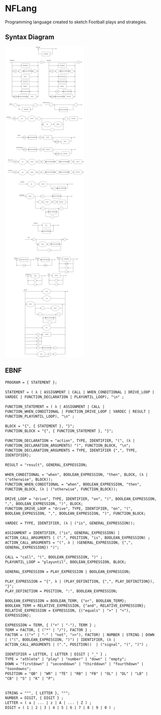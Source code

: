 # NFLang

Programming language created to sketch Football plays and strategies.


## Syntax Diagram

![SyntaxDiagram](SyntaxDiagram.svg)

## EBNF

    PROGRAM = { STATEMENT };

    STATEMENT = ( λ | ASSIGNMENT | CALL | WHEN_CONDITIONAL | DRIVE_LOOP | VARDEC | FUNCTION_DECLARATION | PLAYUNTIL_LOOP), "\n" ;

    FUNCTION_STATEMENT = ( λ | ASSIGNMENT | CALL | FUNCTION_WHEN_CONDITIONAL | FUNCTION_DRIVE_LOOP | VARDEC | RESULT | FUNCTION_PLAYUNTIL_LOOP), "\n" ;

    BLOCK = "{", { STATEMENT }, "}";
    FUNCTION_BLOCK = "{", { FUNCTION_STATEMENT }, "}";

    FUNCTION_DECLARATION = "action", TYPE, IDENTIFIER, "(", (λ | FUNCTION_DECLARATION_ARGUMENTS) ")", FUNCTION_BLOCK, "\n";
    FUNCTION_DECLARATION_ARGUMENTS = TYPE, IDENTIFIER {",", TYPE, IDENTIFIER};

    RESULT = "result", GENERAL_EXPRESSION;

    WHEN_CONDITIONAL = "when", BOOLEAN_EXPRESSION, "then", BLOCK, (λ | ("otherwise", BLOCK));
    FUNCTION_WHEN_CONDITIONAL = "when", BOOLEAN_EXPRESSION, "then", FUNCTION_BLOCK, (λ | ("otherwise", FUNCTION_BLOCK));

    DRIVE_LOOP = "drive", TYPE, IDENTIFIER, "on", "(", BOOLEAN_EXPRESSION, ",", BOOLEAN_EXPRESSION, ")", BLOCK;
    FUNCTION_DRIVE_LOOP = "drive", TYPE, IDENTIFIER, "on", "(", BOOLEAN_EXPRESSION, ",", BOOLEAN_EXPRESSION, ")", FUNCTION_BLOCK;

    VARDEC = TYPE, IDENTIFIER, (λ | ("is", GENERAL_EXPRESSION));

    ASSIGNMENT = IDENTIFIER, ("is", GENERAL_EXPRESSION) | ACTION_CALL_ARGUMENTS | (".", POSITION, "is", BOOLEAN_EXPRESSION) ;
    ACTION_CALL_ARGUMENTS = "(", λ | (GENERAL_EXPRESSION, {",", GENERAL_EXPRESSION}) ")";

    CALL = "call", "(", BOOLEAN_EXPRESSION, ")" ;
    PLAYUNTIL_LOOP = "playuntil", BOOLEAN_EXPRESSION, BLOCK;

    GENERAL_EXPRESSION = PLAY_EXPRESSION | BOOLEAN_EXPRESSION;

    PLAY_EXPRESSION = "{", λ | (PLAY_DEFINITION, {",", PLAY_DEFINITION}), "}";
    PLAY_DEFINITION = POSITION, ":", BOOLEAN_EXPRESSION;

    BOOLEAN_EXPRESSION = BOOLEAN_TERM, {"or", BOOLEAN_TERM}; 
    BOOLEAN_TERM = RELATIVE_EXPRESSION, {"and", RELATIVE_EXPRESSION}; 
    RELATIVE_EXPRESSION = EXPRESSION, {("equals" | ">" | "<"), EXPRESSION}; 

    EXPRESSION = TERM, { ("+" | "-"), TERM } ;
    TERM = FACTOR, { ("*" | "/"), FACTOR } ;
    FACTOR = (("+" | "-" | "not", ">>"), FACTOR) | NUMBER | STRING | DOWN | ("(", BOOLEAN_EXPRESSION, ")") | IDENTIFIER, (λ | ACTION_CALL_ARGUMENTS | (".", POSITION))  | ("signal", "(", ")") ;

    IDENTIFIER = LETTER, { LETTER | DIGIT | "_" } ;
    TYPE = "athlete" | "play" | "number" | "down" | "empty";
    DOWN = "firstdown" | "seconddown" | "thirddown" | "fourthdown" | "toondowns";
    POSITION = "QB" | "WR" | "TE" | "RB" | "FB" | "OL" | "DL" | "LB" | "CB" | "S" | "K" | "P";


    STRING = """, { LETTER }, """;
    NUMBER = DIGIT, { DIGIT } ;
    LETTER = ( a | ... | z | A | ... | Z ) ;
    DIGIT = ( 1 | 2 | 3 | 4 | 5 | 6 | 7 | 8 | 9 | 0 ) ;
